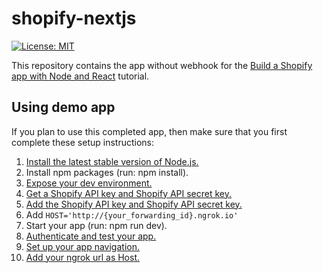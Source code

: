# shopify-nextjs
[![License: MIT](https://img.shields.io/badge/License-MIT-green.svg)](LICENSE.md)

This repository contains the app without webhook for the [Build a Shopify app with Node and React](https://developers.shopify.com/tutorials/build-a-shopify-app-with-node-and-react) tutorial.

## Using demo app

If you plan to use this completed app, then make sure that you first complete these setup instructions:

1. [Install the latest stable version of Node.js.](https://developers.shopify.com/tutorials/build-a-shopify-app-with-node-and-react/set-up-your-app#install-the-latest-stable-version)
2. Install npm packages (run: npm install).
3. [Expose your dev environment.](https://developers.shopify.com/tutorials/build-a-shopify-app-with-node-and-react/embed-your-app-in-shopify#expose-your-dev-environment)
4. [Get a Shopify API key and Shopify API secret key.](https://developers.shopify.com/tutorials/build-a-shopify-app-with-node-and-react/embed-your-app-in-shopify#get-a-shopify-api-key)
5. [Add the Shopify API key and Shopify API secret key.](https://developers.shopify.com/tutorials/build-a-shopify-app-with-node-and-react/embed-your-app-in-shopify#add-the-shopify-api-key)
6. Add `HOST='http://{your_forwarding_id}.ngrok.io'` 
7. Start your app (run: npm run dev).
8. [Authenticate and test your app.](https://developers.shopify.com/tutorials/build-a-shopify-app-with-node-and-react/embed-your-app-in-shopify#authenticate-and-test)
9. [Set up your app navigation.](https://developers.shopify.com/tutorials/build-a-shopify-app-with-node-and-react/build-your-user-interface-with-polaris#set-up-your-app-navigation)
10. [Add your ngrok url as Host.](https://developers.shopify.com/tutorials/build-a-shopify-app-with-node-and-react/charge-a-fee-using-the-billing-api#set-up)
